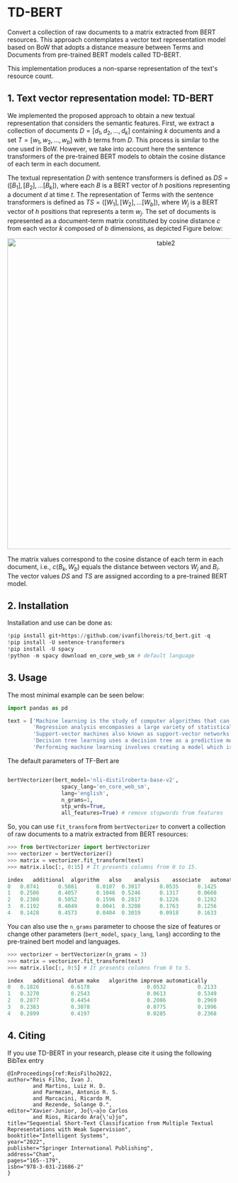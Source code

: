 # TD-BERT

Convert a collection of raw documents to a matrix extracted from BERT resources. This approach contemplates a vector text representation model based on BoW that adopts a distance measure between Terms and Documents from pre-trained BERT models called TD-BERT.

This implementation produces a non-sparse representation of the text's resource count.

## 1. Text vector representation model: TD-BERT

We implemented the proposed approach to obtain a new textual representation that considers the semantic features. First, we extract a collection of documents $D = [d_1, d_2, ..., d_k]$ containing $k$ documents and a set $T = [w_1, w_2, ..., w_b]$ with $b$ terms from $D$. This process is similar to the one used in BoW. However, we take into account here the sentence transformers of the pre-trained BERT models to obtain the cosine distance of each term in each document.

The textual representation $D$ with sentence transformers is defined as $DS = ([B_1], [B_2], ... [B_k])$, where each $B$ is a BERT vector of $h$ positions representing a document $d$ at time $t$. The representation of Terms with the sentence transformers is defined as $TS = ([W_1], [W_2], ... [W_b])$, where $W_j$ is a BERT vector of $h$ positions that represents a term $w_j$. The set of documents is represented as a document-term matrix constituted by cosine distance $c$ from each vector $k$ composed of $b$ dimensions, as depicted Figure below:

<p align="center">
  <img src="https://github.com/ivanfilhoreis/td_bert/blob/main/img/tdBERT.png" width="700px" alt="table2"/>
</p>

The matrix values correspond to the cosine distance of each term in each document, i.e., $c(B_k, W_b)$ equals the distance between vectors $W_j$ and $B_i$. The vector values $DS$ and $TS$ are assigned according to a pre-trained BERT model. 

## 2. Installation

Installation and use can be done as:

```python
!pip install git+https://github.com/ivanfilhoreis/td_bert.git -q
!pip install -U sentence-transformers
!pip install -U spacy
!python -m spacy download en_core_web_sm # default language

```

## 3. Usage

The most minimal example can be seen below:

```python
import pandas as pd

text = ['Machine learning is the study of computer algorithms that can improve automatically through experience and by the use of data',
        'Regression analysis encompasses a large variety of statistical methods to estimate the relationship between input variables and their associated features',
        'Support-vector machines also known as support-vector networks are a set of related supervised learning methods used for classification and regression',
        'Decision tree learning uses a decision tree as a predictive model to go from observations about an item',
        'Performing machine learning involves creating a model which is trained on some training data and then can process additional data to make predictions']
```

The default parameters of TF-Bert are

```python

bertVectorizer(bert_model='nli-distilroberta-base-v2',
                 spacy_lang='en_core_web_sm',
                 lang='english',
                 n_grams=1,
                 stp_wrds=True,
                 all_features=True) # remove stopwords from features
```

So, you can use `fit_transform` from `bertVectorizer` to convert a collection of raw documents to a matrix extracted from BERT resources:

```python
>>> from bertVectorizer import bertVectorizer
>>> vectorizer = bertVectorizer()
>>> matrix = vectorizer.fit_transform(text)
>>> matrix.iloc[:, 0:15] # It presents columns from 0 to 15. 

index	additional	algorithm	also	analysis	associate	automatically	classification	computer	create	datum	decision	encompass	estimate	experience	feature
0	0.0741		0.5081		0.0107	0.3017		0.0535		0.1425		0.1458		0.3725		0.1057	0.1657	0.1077		0.2035		0.1675		0.1827		0.1222
1	0.2506		0.4057		0.1046	0.5246		0.1317		0.0660		0.2875		0.1249		0.0966	0.3437	0.2286		0.3227		0.3597		0.1534		0.1873
2	0.2380		0.5052		0.1596	0.2817		0.1226		0.1282		0.2705		0.3069		0.1611	0.2752	0.0916		0.2951		0.1810		0.1587		0.2569
3	0.1192		0.4049		0.0041	0.3208		0.1763		0.1256		0.2286		0.1265		0.1305	0.2829	0.4078		0.1868		0.3297		0.1763		0.1445
4	0.1428		0.4573		0.0404	0.3019		0.0918		0.1633		0.2108		0.2585		0.2100	0.277	0.1314		0.2244		0.3032		0.2218		0.1391
```

You can also use the `n_grams` parameter to choose the size of features or change other parameters (`bert_model`, `spacy_lang`, `lang`) according to the pre-trained bert model and languages.

```python
>>> vectorizer = bertVectorizer(n_grams = 3)
>>> matrix = vectorizer.fit_transform(text)
>>> matrix.iloc[:, 0:5] # It presents columns from 0 to 5. 

index	additional datum make	algorithm improve automatically	       also know support	analysis encompass large	automatically experience use
0	0.1826			0.6178					0.0532			0.2133				0.3264
1	0.3270			0.2543					0.0613			0.5349				0.1611
2	0.2877			0.4454					0.2086			0.2969				0.2459
3	0.2383			0.3078					0.0775			0.1996				0.2412
4	0.2899			0.4197					0.0285			0.2368				0.2773

```

## 4. Citing

If you use TD-BERT in your research, please cite it using the following BibTex entry

```
@InProceedings{ref:ReisFilho2022,
author="Reis Filho, Ivan J.
        and Martins, Luiz H. D.
        and Parmezan, Antonio R. S.
        and Marcacini, Ricardo M.
        and Rezende, Solange O.",
editor="Xavier-Junior, Jo{\~a}o Carlos
        and Rios, Ricardo Ara{\'u}jo",
title="Sequential Short-Text Classification from Multiple Textual Representations with Weak Supervision",
booktitle="Intelligent Systems",
year="2022",
publisher="Springer International Publishing",
address="Cham",
pages="165--179",
isbn="978-3-031-21686-2"
}
```
